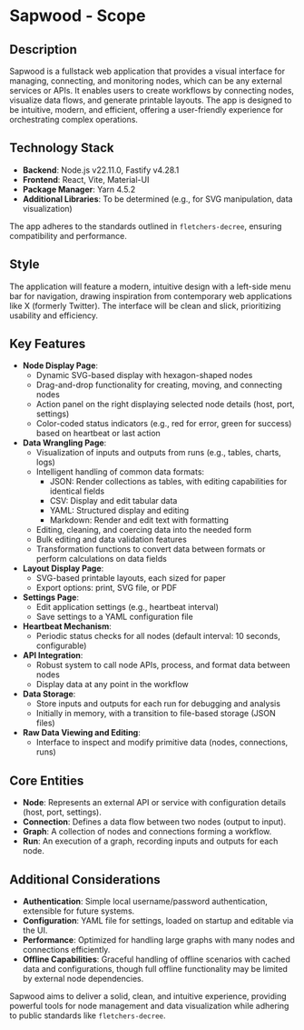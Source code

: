 # Sapwood - Scope

## Description
Sapwood is a fullstack web application that provides a visual interface for managing, connecting, and monitoring nodes, which can be any external services or APIs. It enables users to create workflows by connecting nodes, visualize data flows, and generate printable layouts. The app is designed to be intuitive, modern, and efficient, offering a user-friendly experience for orchestrating complex operations.

## Technology Stack
- **Backend**: Node.js v22.11.0, Fastify v4.28.1  
- **Frontend**: React, Vite, Material-UI  
- **Package Manager**: Yarn 4.5.2  
- **Additional Libraries**: To be determined (e.g., for SVG manipulation, data visualization)

The app adheres to the standards outlined in `fletchers-decree`, ensuring compatibility and performance.

## Style
The application will feature a modern, intuitive design with a left-side menu bar for navigation, drawing inspiration from contemporary web applications like X (formerly Twitter). The interface will be clean and slick, prioritizing usability and efficiency.

## Key Features
- **Node Display Page**:  
  - Dynamic SVG-based display with hexagon-shaped nodes  
  - Drag-and-drop functionality for creating, moving, and connecting nodes  
  - Action panel on the right displaying selected node details (host, port, settings)  
  - Color-coded status indicators (e.g., red for error, green for success) based on heartbeat or last action  
- **Data Wrangling Page**:  
  - Visualization of inputs and outputs from runs (e.g., tables, charts, logs)  
  - Intelligent handling of common data formats:  
    - JSON: Render collections as tables, with editing capabilities for identical fields  
    - CSV: Display and edit tabular data  
    - YAML: Structured display and editing  
    - Markdown: Render and edit text with formatting  
  - Editing, cleaning, and coercing data into the needed form  
  - Bulk editing and data validation features  
  - Transformation functions to convert data between formats or perform calculations on data fields  
- **Layout Display Page**:  
  - SVG-based printable layouts, each sized for paper  
  - Export options: print, SVG file, or PDF  
- **Settings Page**:  
  - Edit application settings (e.g., heartbeat interval)  
  - Save settings to a YAML configuration file  
- **Heartbeat Mechanism**:  
  - Periodic status checks for all nodes (default interval: 10 seconds, configurable)  
- **API Integration**:  
  - Robust system to call node APIs, process, and format data between nodes  
  - Display data at any point in the workflow  
- **Data Storage**:  
  - Store inputs and outputs for each run for debugging and analysis  
  - Initially in memory, with a transition to file-based storage (JSON files)  
- **Raw Data Viewing and Editing**:  
  - Interface to inspect and modify primitive data (nodes, connections, runs)  

## Core Entities
- **Node**: Represents an external API or service with configuration details (host, port, settings).  
- **Connection**: Defines a data flow between two nodes (output to input).  
- **Graph**: A collection of nodes and connections forming a workflow.  
- **Run**: An execution of a graph, recording inputs and outputs for each node.  

## Additional Considerations
- **Authentication**: Simple local username/password authentication, extensible for future systems.  
- **Configuration**: YAML file for settings, loaded on startup and editable via the UI.  
- **Performance**: Optimized for handling large graphs with many nodes and connections efficiently.  
- **Offline Capabilities**: Graceful handling of offline scenarios with cached data and configurations, though full offline functionality may be limited by external node dependencies.  

Sapwood aims to deliver a solid, clean, and intuitive experience, providing powerful tools for node management and data visualization while adhering to public standards like `fletchers-decree`.